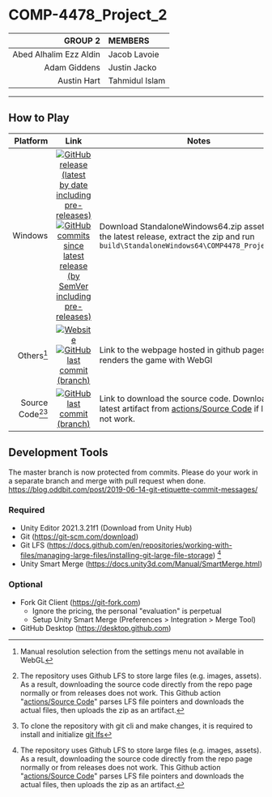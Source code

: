 # COMP-4478_Project_2

|                GROUP 2 | MEMBERS        |
| ---------------------: | :------------- |
| Abed Alhalim Ezz Aldin | Jacob Lavoie   |
|           Adam Giddens | Justin Jacko   |
|            Austin Hart | Tahmidul Islam |

---

## How to Play

| Platform | Link | Notes |
| ---: | :---: | --- |
| Windows | [![GitHub release (latest by date including pre-releases)](https://img.shields.io/github/v/release/tahmidul612/COMP4478_Project_2?include_prereleases&style=for-the-badge)](https://github.com/tahmidul612/COMP4478_Project_2/releases) [![GitHub commits since latest release (by SemVer including pre-releases)](https://img.shields.io/github/commits-since/tahmidul612/COMP4478_Project_2/latest/main?include_prereleases&sort=semver&style=for-the-badge)]() | Download StandaloneWindows64.zip asset from the latest release, extract the zip and run `build\StandaloneWindows64\COMP4478_Project_2.exe` | 
| Others[^1] | [![Website](https://img.shields.io/website?label=Play%20Online&style=for-the-badge&url=https%3A%2F%2Ftahmidul612.github.io%2FCOMP4478_Project_2%2F)](https://tahmidul612.github.io/COMP4478_Project_2) [![GitHub last commit (branch)](https://img.shields.io/github/last-commit/tahmidul612/COMP4478_Project_2/webgl?label=Updated&style=for-the-badge)]() | Link to the webpage hosted in github pages, renders the game with WebGl |
| Source Code[^2][^3] | [![GitHub last commit (branch)](https://img.shields.io/github/last-commit/tahmidul612/COMP4478_Project_2/main?label=Updated&style=for-the-badge)](https://nightly.link/tahmidul612/COMP4478_Project_2/workflows/source/main/Source%20code.zip) | Link to download the source code. Download the latest artifact from [actions/Source Code](https://github.com/tahmidul612/COMP4478_Project_2/actions/workflows/source.yml) if link does not work. |

## Development Tools
The master branch is now protected from commits. Please do your work in a separate branch and merge with pull request when done.
https://blog.oddbit.com/post/2019-06-14-git-etiquette-commit-messages/
### Required
- Unity Editor 2021.3.21f1 (Download from Unity Hub)
- Git (https://git-scm.com/download)
- Git LFS (https://docs.github.com/en/repositories/working-with-files/managing-large-files/installing-git-large-file-storage) [^2]
- Unity Smart Merge (https://docs.unity3d.com/Manual/SmartMerge.html)
### Optional
- Fork Git Client (https://git-fork.com)
  - Ignore the pricing, the personal "evaluation" is perpetual
  - Setup Unity Smart Merge (Preferences > Integration > Merge Tool)
- GitHub Desktop (https://desktop.github.com)

[^1]: Manual resolution selection from the settings menu not available in WebGL

[^2]: The repository uses Github LFS to store large files (e.g. images, assets). As a result, downloading the source code directly from the repo page normally or from releases does not work. This Github action "[actions/Source Code](https://github.com/tahmidul612/COMP4478_Project_2/actions/workflows/source.yml)" parses LFS file pointers and downloads the actual files, then uploads the zip as an artifact.

[^3]: To clone the repository with git cli and make changes, it is required to install and initialize [git lfs](https://docs.github.com/en/repositories/working-with-files/managing-large-files/installing-git-large-file-storage)
